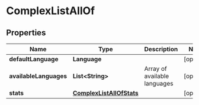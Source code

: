 

# ComplexListAllOf


## Properties

| Name | Type | Description | Notes |
|------------ | ------------- | ------------- | -------------|
|**defaultLanguage** | **Language** |  |  [optional] |
|**availableLanguages** | **List&lt;String&gt;** | Array of available languages |  [optional] |
|**stats** | [**ComplexListAllOfStats**](ComplexListAllOfStats.md) |  |  [optional] |




